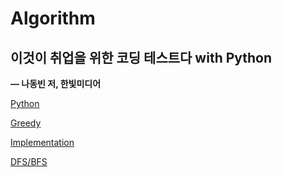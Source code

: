 # Algorithm

## 이것이 취업을 위한 코딩 테스트다 with Python

**— 나동빈 저, 한빛미디어**

[Python](Algorithm%2099c00f53b1f443dab70b1e964eb49545/Python%20f01bcd7ee2884bb19c7e5186fadb31bf.md)

[Greedy](Algorithm%2099c00f53b1f443dab70b1e964eb49545/Greedy%209c69e411bd4040f0961288cba3248106.md)

[Implementation](Algorithm%2099c00f53b1f443dab70b1e964eb49545/Implementation%20edf879b079364ff3aaabf643f5b2d00d.md)

[DFS/BFS](Algorithm%2099c00f53b1f443dab70b1e964eb49545/DFS%20BFS%20804d5696b3ae4827bcb0ac0ca60d269c.md)